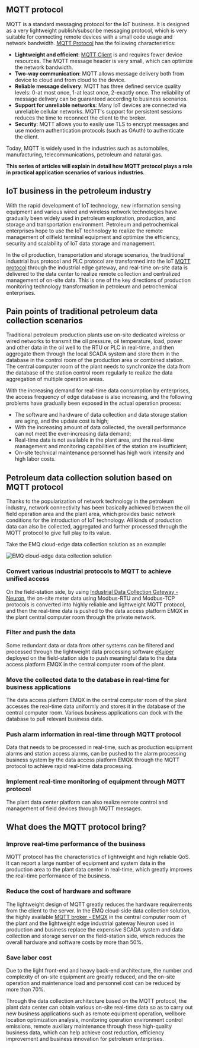 ## MQTT protocol

MQTT is a standard messaging protocol for the IoT business. It is designed as a very lightweight publish/subscribe messaging protocol, which is very suitable for connecting remote devices with a small code usage and network bandwidth. [MQTT Protocol](https://www.emqx.com/en/mqtt) has the following characteristics:

- **Lightweight and efficient**: [MQTT Client](https://www.emqx.com/en/blog/introduction-to-the-commonly-used-mqtt-client-library) is and requires fewer device resources. The MQTT message header is very small, which can optimize the network bandwidth.
- **Two-way communication**: MQTT allows message delivery both from device to cloud and from cloud to the device.
- **Reliable message delivery**: MQTT has three defined service quality levels: 0-at most once, 1-at least once, 2-exactly once. The reliability of message delivery can be guaranteed according to business scenarios.
- **Support for unreliable networks**: Many IoT devices are connected via unreliable cellular networks. MQTT's support for persistent sessions reduces the time to reconnect the client to the broker.
- **Security**: MQTT allows you to easily use TLS to encrypt messages and use modern authentication protocols (such as OAuth) to authenticate the client.

Today, MQTT is widely used in the industries such as automobiles, manufacturing, telecommunications, petroleum and natural gas.

**This series of articles will explain in detail how MQTT protocol plays a role in practical application scenarios of various industries**.



## IoT business in the petroleum industry

With the rapid development of IoT technology, new information sensing equipment and various wired and wireless network technologies have gradually been widely used in petroleum exploration, production, and storage and transportation environment. Petroleum and petrochemical enterprises hope to use the IoT technology to realize the remote management of oilfield terminal equipment and optimize the efficiency, security and scalability of IoT data storage and management.

In the oil production, transportation and storage scenarios, the traditional industrial bus protocol and PLC protocol are transformed into the IoT [MQTT protocol](https://www.emqx.com/en/mqtt) through the industrial edge gateway, and real-time on-site data is delivered  to the data center to realize remote collection and centralized management of on-site data. This is one of the key directions of production monitoring technology transformation in petroleum and petrochemical enterprises.



## Pain points of traditional petroleum data collection scenarios

Traditional petroleum production plants use on-site dedicated wireless or wired networks to transmit the oil pressure, oil temperature, load, power and other data in the oil well to the RTU or PLC in real-time, and then aggregate them through the local SCADA system and store them in the database in the control room of the production area or combined station. The central computer room of the plant needs to synchronize the data from the database of the station control room regularly to realize the data aggregation of multiple operation areas.

With the increasing demand for real-time data consumption by enterprises, the access frequency of edge database is also increasing, and the following problems have gradually been exposed in the actual operation process:

- The software and hardware of data collection and data storage station are aging, and the update cost is high;
- With the increasing amount of data collected, the overall performance can not meet the ever-increasing data demand;
- Real-time data is not available in the plant area, and the real-time management and monitoring capabilities of the station are insufficient;
- On-site technical maintenance personnel has high work intensity and high labor costs.

## Petroleum data collection solution based on MQTT protocol

Thanks to the popularization of network technology in the petroleum industry, network connectivity has been basically achieved between the oil field operation area and the plant area, which provides basic network conditions for the introduction of IoT technology. All kinds of production data can also be collected, aggregated and further processed through the MQTT protocol to give full play to its value.

Take the EMQ cloud-edge data collection solution as an example:

![EMQ cloud-edge data collection solution](https://static.emqx.net/images/5eeb8696f540a403318ed1291381793c.png)

### Convert various industrial protocols to MQTT to achieve unified access

On the field-station side, by using [Industrial Data Collection Gateway - Neuron](https://www.emqx.com/en/products/neuron), the on-site meter data using Modbus-RTU and Modbus-TCP protocols is converted into highly reliable and lightweight MQTT protocol, and then the real-time data is pushed to the data access platform EMQX in the plant central computer room through the private network.

### Filter and push the data

Some redundant data or data from other systems can be filtered and processed through the lightweight data processing software [eKuiper](https://github.com/lf-edge/ekuiper) deployed on the field-station side to push meaningful data to the data access platform EMQX in the central computer room of the plant.

### Move the collected data to the database in real-time for business applications

The data access platform EMQX in the central computer room of the plant accesses the real-time data uniformly and stores it in the database of the central computer room. Various business applications can dock with the database to pull relevant business data.

### Push alarm information in real-time through MQTT protocol

Data that needs to be processed in real-time, such as production equipment alarms and station access alarms, can be pushed to the alarm processing business system by the data access platform EMQX through the MQTT protocol to achieve rapid real-time data processing.

### Implement real-time monitoring of equipment through MQTT protocol

The plant data center platform can also realize remote control and management of field devices through MQTT messages.



## What does the MQTT protocol bring?

### Improve real-time performance of the business

MQTT protocol has the characteristics of lightweight and high reliable QoS. It can report a large number of equipment and system data in the production area to the plant data center in real-time, which greatly improves the real-time performance of the business.

### Reduce the cost of hardware and software

The lightweight design of MQTT greatly reduces the hardware requirements from the client to the server. In the EMQ cloud-side data collection solution, the highly available [MQTT broker - EMQX](https://www.emqx.io) in the central computer room of the plant and the lightweight edge industrial gateway Neuron used in production and business replace the expensive SCADA system and data collection and storage server on the field-station side, which reduces the overall hardware and software costs by more than 50%.

### Save labor cost

Due to the light front-end and heavy back-end architecture, the number and complexity of on-site equipment are greatly reduced, and the on-site operation and maintenance load and personnel cost can be reduced by more than 70%.

Through the data collection architecture based on the MQTT protocol, the plant data center can obtain various on-site real-time data so as to carry out new business applications such as remote equipment operation, wellbore location optimization analysis, monitoring operation environment control emissions, remote auxiliary maintenance through these high-quality business data, which can help achieve cost reduction, efficiency improvement and business innovation for petroleum enterprises.
